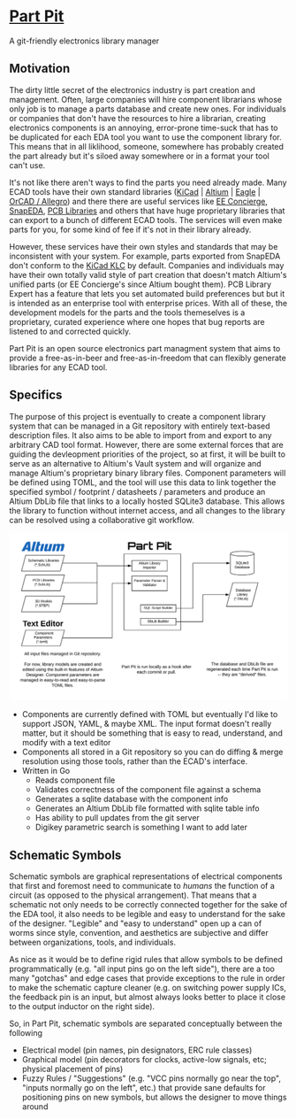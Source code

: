 # [Part Pit](https://github.com/swedishhat/part-pit)
A git-friendly electronics library manager

## Motivation
The dirty little secret of the electronics industry is part creation and management. Often, large companies will hire component librarians whose only job is to manage a parts database and create new ones. For individuals or companies that don't have the resources to hire a librarian, creating electronics components is an annoying, error-prone time-suck that has to be duplicated for each EDA tool you want to use the component library for. This means that in all liklihood, someone, somewhere has probably created the part already but it's siloed away somewhere or in a format your tool can't use.

It's not like there aren't ways to find the parts you need already made. Many ECAD tools have their own standard libraries ([KiCad](https://kicad.github.io/) | [Altium](https://designcontent.live.altium.com/) | [Eagle](http://eagle.autodesk.com/eagle/libraries) | [OrCAD / Allegro](https://www.orcad.com/resources/orcad-downloads)) and there there are useful services like [EE Concierge](https://eeconcierge.com/), [SnapEDA](https://www.snapeda.com), [PCB Libraries](https://www.pcblibraries.com/) and others that have huge proprietary libraries that can export to a bunch of different ECAD tools. The services will even make parts for you, for some kind of fee if it's not in their library already. 

However, these services have their own styles and standards that may be inconsistent with your system. For example, parts exported from SnapEDA don't conform to the [KiCad KLC](http://kicad-pcb.org/libraries/klc/) by default. Companies and individuals may have their own totally valid style of part creation that doesn't match Altium's unified parts (or EE Concierge's since Altium bought them). PCB Library Expert has a feature that lets you set automated build preferences but but it is intended as an enterprise tool with enterprise prices. With all of these, the development models for the parts and the tools themeselves is a proprietary, curated experience where one hopes that bug reports are listened to and corrected quickly.

Part Pit is an open source electronics part managment system that aims to provide a free-as-in-beer and free-as-in-freedom that can flexibly generate libraries for any ECAD tool.

## Specifics
The purpose of this project is eventually to create a component library system that can be managed in a Git repository with entirely text-based description files. It also aims to be able to import from and export to any arbitrary CAD tool format. However, there are some external forces that are guiding the devleopment priorities of the project, so at first, it will be built to serve as an alternative to Altium's Vault system and will organize and manage Altium's proprietary binary library files. Component parameters will be defined using TOML, and the tool will use this data to link together the specified symbol / footprint / datasheets / parameters and produce an Altium DbLib file that links to a locally hosted SQLite3 database. This allows the library to function without internet access, and all changes to the library can be resolved using a collaborative git workflow.

![](assets/pp-phase-1.png?raw=true)

* Components are currently defined with TOML but eventually I'd like to support JSON, YAML, & maybe XML. The input format doesn't really matter, but it should be something that is easy to read, understand, and modify with a text editor
* Components all stored in a Git repository so you can do diffing & merge resolution using those tools, rather than the ECAD's interface. 
* Written in Go
  * Reads component file
  * Validates correctness of the component file against a schema
  * Generates a sqlite database with the component info
  * Generates an Altium DbLib file formatted with sqlite table info
  * Has ability to pull updates from the git server
  * Digikey parametric search is something I want to add later

## Schematic Symbols
Schematic symbols are graphical representations of electrical components that first and foremost need to communicate to _humans_ the function of a circuit (as opposed to the physical arrangement). That means that a schematic not only needs to be correctly connected together for the sake of the EDA tool, it also needs to be legible and easy to understand for the sake of the designer. "Legible" and "easy to understand" open up a can of worms since style, convention, and aesthetics are subjective and differ between organizations, tools, and individuals. 

As nice as it would be to define rigid rules that allow symbols to be defined programmatically (e.g. "all input pins go on the left side"), there are a too many "gotchas" and edge cases that provide exceptions to the rule in order to make the schematic capture cleaner (e.g. on switching power supply ICs, the feedback pin is an input, but almost always looks better to place it close to the output inductor on the right side).

So, in Part Pit, schematic symbols are separated conceptually between the following 
* Electrical model (pin names, pin designators, ERC rule classes)
* Graphical model (pin decorators for clocks, active-low signals, etc; physical placement of pins)
* Fuzzy Rules / "Suggestions" (e.g. "VCC pins normally go near the top", "inputs normally go on the left", etc.) that provide sane defaults for positioning pins on new symbols, but allows the designer to move things around 
